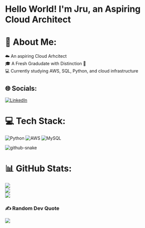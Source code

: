 # Hello World! I'm Jru, an Aspiring Cloud Architect

# 💫 About Me:
☁️ An aspiring Cloud Arhcitect<br>
🎓 A Fresh Gradudate with Distinction 🌟<br>
💻 Currently studying AWS, SQL, Python, and cloud infrastructure


## 🌐 Socials:
[![LinkedIn](https://img.shields.io/badge/LinkedIn-%230077B5.svg?logo=linkedin&logoColor=white)](https://linkedin.com/in/jruynnorivera) 

# 💻 Tech Stack:
![Python](https://img.shields.io/badge/python-3670A0?style=for-the-badge&logo=python&logoColor=ffdd54) ![AWS](https://img.shields.io/badge/AWS-%23FF9900.svg?style=for-the-badge&logo=amazon-aws&logoColor=white) ![MySQL](https://img.shields.io/badge/mysql-4479A1.svg?style=for-the-badge&logo=mysql&logoColor=white)

<picture>
  <source media="(prefers-color-scheme: dark)" srcset="https://raw.githubusercontent.com/jruynnorivera/jruynnorivera/output/github-snake-dark.svg" />
  <source media="(prefers-color-scheme: light)" srcset="https://raw.githubusercontent.com/jruynnorivera/jruynnorivera/output/github-snake.svg" />
  <img alt="github-snake" src="https://raw.githubusercontent.com/jruynnorivera/jruynnorivera/output/github-snake.svg" />
</picture>


# 📊 GitHub Stats:
![](https://github-readme-stats.vercel.app/api?username=jruynno&theme=dark&hide_border=false&include_all_commits=false&count_private=false)<br/>
![](https://github-readme-streak-stats.herokuapp.com/?user=jruynno&theme=dark&hide_border=false)<br/>
![](https://github-readme-stats.vercel.app/api/top-langs/?username=jruynno&theme=dark&hide_border=false&include_all_commits=false&count_private=false&layout=compact)

### ✍️ Random Dev Quote
![](https://quotes-github-readme.vercel.app/api?type=horizontal&theme=radical)

<!-- Proudly created with GPRM ( https://gprm.itsvg.in ) -->
